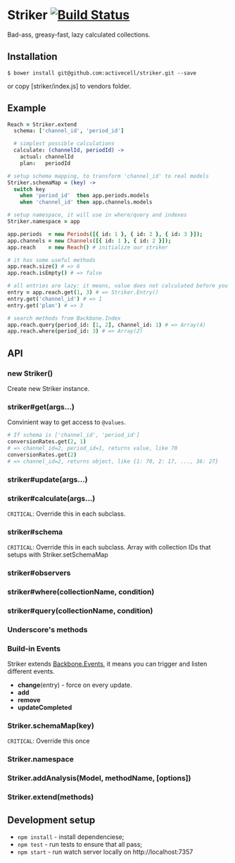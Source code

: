 # Striker [![Build Status](https://circleci.com/gh/activecell/striker.png?circle-token=e4e94a5aa232fb270ea22a5f32a34e3db5e75b61)](https://circleci.com/gh/activecell/striker)

  Bad-ass, greasy-fast, lazy calculated collections.

## Installation

    $ bower install git@github.com:activecell/striker.git --save

  or copy [striker/index.js] to vendors folder.

## Example

```coffee
Reach = Striker.extend
  schema: ['channel_id', 'period_id']

  # simplest possible calculations
  calculate: (channelId, periodId) ->
    actual: channelId
    plan:   periodId

# setup schema mapping, to transform 'channel_id' to real models
Striker.schemaMap = (key) ->
  switch key
    when 'period_id'  then app.periods.models
    when 'channel_id' then app.channels.models

# setup namespace, it will use in where/query and indexes
Striker.namespace = app

app.periods  = new Periods([{ id: 1 }, { id: 2 }, { id: 3 }]);
app.channels = new Channels([{ id: 1 }, { id: 2 }]);
app.reach    = new Reach() # initialize our striker

# it has some useful methods
app.reach.size() # => 6
app.reach.isEmpty() # => false

# all entries are lazy: it means, value does not calculated before you call get/all
entry = app.reach.get(1, 3) # => Striker.Entry()
entry.get('channel_id') # => 1
entry.get('plan') # => 3

# search methods from Backbone.Index
app.reach.query(period_id: [1, 2], channel_id: 1) # => Array(4)
app.reach.where(period_id: 3) # => Array(2)
```

## API

### new Striker()

  Create new Striker instance.

### striker#get(args...)

  Convinient way to get access to `@values`.

```coffee
# If schema is ['channel_id', 'period_id']
conversionRates.get(2, 1)
# => channel_id=2, period_id=1, returns value, like 70
conversionRates.get(2)
# => channel_id=2, returns object, like {1: 70, 2: 17, ..., 36: 27}
```

### striker#update(args...)

### striker#calculate(args...)

  `CRITICAL`: Override this in each subclass.

### striker#schema

  `CRITICAL`: Override this in each subclass.
  Array with collection IDs that setups with Striker.setSchemaMap

### striker#observers

### striker#where(collectionName, condition)

### striker#query(collectionName, condition)

### Underscore's methods

### Build-in Events

  Striker extends [Backbone.Events](http://documentcloud.github.io/backbone/#Events),
  it means you can trigger and listen different events.

  * **change**(entry) - force on every update.
  * **add**
  * **remove**
  * **updateCompleted**

### Striker.schemaMap(key)

  `CRITICAL`: Override this once

### Striker.namespace

### Striker.addAnalysis(Model, methodName, [options])

### Striker.extend(methods)

## Development setup

  * `npm install` - install dependenciese;
  * `npm test` - run tests to ensure that all pass;
  * `npm start` - run watch server locally on http://localhost:7357
